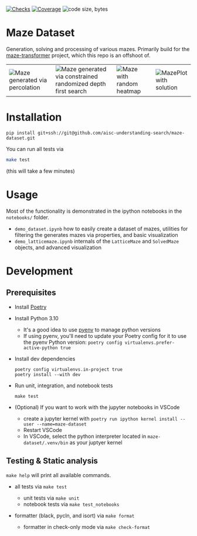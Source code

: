 <!-- [![PyPI](https://img.shields.io/pypi/v/TODO)](https://pypi.org/project/TODO/)
![PyPI - Downloads](https://img.shields.io/pypi/dm/TODO) -->
[![Checks](https://github.com/AISC-understanding-search/maze-dataset/actions/workflows/checks.yml/badge.svg)](https://github.com/AISC-understanding-search/maze-dataset/actions/workflows/checks.yml)
[![Coverage](docs/coverage/coverage.svg)](docs/coverage/coverage.txt)
![code size, bytes](https://img.shields.io/github/languages/code-size/AISC-understanding-search/maze-dataset)
<!-- ![GitHub commit activity](https://img.shields.io/github/commit-activity/t/AISC-understanding-search/maze-dataset)
![GitHub closed pull requests](https://img.shields.io/github/issues-pr-closed/AISC-understanding-search/maze-dataset) -->


# Maze Dataset

Generation, solving and processing of various mazes. Primarily build for the [maze-transformer](https://github.com/AISC-understanding-search/maze-transformer) project, which this repo is an offshoot of.


|   |   |   |   |
|---|---|---|---|
| ![Maze generated via percolation](docs/maze_perc.png) |  ![Maze generated via constrained randomized depth first search](docs/maze_dfs_constrained.png)  |  ![Maze with random heatmap](docs/mazeplot_heatmap.png)  |  ![MazePlot with solution](docs/mazeplot_path.png)  |






# Installation
```
pip install git+ssh://git@github.com/aisc-understanding-search/maze-dataset.git
```

You can run all tests via
```bash
make test
```
(this will take a few minutes)


# Usage

Most of the functionality is demonstrated in the ipython notebooks in the `notebooks/` folder.

- `demo_dataset.ipynb` how to easily create a dataset of mazes, utilities for filtering the generates mazes via properties, and basic visualization
- `demo_latticemaze.ipynb` internals of the `LatticeMaze` and `SolvedMaze` objects, and advanced visualization

# Development

## Prerequisites

* Install [Poetry](https://python-poetry.org/docs/#installation)
* Install Python 3.10
    * It's a good idea to use [pyenv](https://github.com/pyenv/pyenv) to manage python versions
    * If using pyenv, you'll need to update your Poetry config for it to use the pyenv Python version: `poetry config virtualenvs.prefer-active-python true`
* Install dev dependencies
    ```
    poetry config virtualenvs.in-project true
    poetry install --with dev
    ```
* Run unit, integration, and notebook tests
    ```
    make test
    ```

* (Optional) If you want to work with the jupyter notebooks in VSCode
  * create a jupyter kernel with `poetry run ipython kernel install --user --name=maze-dataset`
  * Restart VSCode
  * In VSCode, select the python interpreter located in `maze-dataset/.venv/bin` as your juptyer kernel


## Testing & Static analysis

`make help` will print all available commands.

- all tests via `make test`
    - unit tests via `make unit`
    - notebook tests via `make test_notebooks`

- formatter (black, pycln, and isort) via `make format`
    - formatter in check-only mode via `make check-format`
